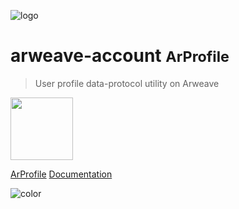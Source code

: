 ![logo](https://vhanrqnqrmiz7jyxuvkjvqrsee62hr4vbrum7b32cxpzu67d3guq.arweave.net/qcDYwbCLEZ-nF6VUmsIyIT2jx5UMaM-HehXfmnvj2ak)

# arweave-account <small>ArProfile</small>

> User profile data-protocol utility on Arweave

<a href="https://www.npmjs.com/package/arweave-account">
  <img
    src="https://raw.githubusercontent.com/npm/logos/cc343d8c50139f645d165aedfe4d375240599fd1/npm%20logo/npm-logo-red.svg"
    width="100"
  />
</a>

[ArProfile](https://arprofile.org)
[Documentation](#getting-started)

![color](#f0f0f0)